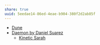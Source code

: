 ```yaml
---
share: true
uuid: 5eedae14-86ed-4eae-b904-380f2d2ab85f
---
```

* [Dune](/24229833-9146-4417-9a5a-0c46fa1efb1a)
* [Daemon by Daniel Suarez](/96e5b489-1dc8-47ed-a058-25ac9da1cd40)
	* [Kinetic Sarah](/undefined)
